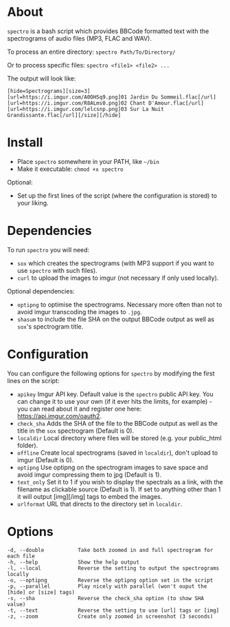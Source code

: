 # About
`spectro` is a bash script which provides BBCode formatted text with the spectrograms of audio files (MP3, FLAC and WAV).

To process an entire directory: `spectro Path/To/Directory/`

Or to process specific files: `spectro <file1> <file2> ...`

The output will look like:
```
[hide=Spectrograms][size=3]
[url=https://i.imgur.com/A0OHSq9.png]01 Jardin Du Sommeil.flac[/url]
[url=https://i.imgur.com/R8ALms0.png]02 Chant D'Amour.flac[/url]
[url=https://i.imgur.com/lelcsnp.png]03 Sur La Nuit Grandissante.flac[/url][/size][/hide]
```


# Install
* Place `spectro` somewhere in your PATH, like `~/bin`
* Make it executable: `chmod +x spectro`

Optional:

* Set up the first lines of the script (where the configuration is stored) to your liking.

# Dependencies
To run `spectro` you will need:

- `sox` which creates the spectrograms (with MP3 support if you want to use `spectro` with such files).
- `curl` to upload the images to imgur (not necessary if only used locally).

Optional dependencies:

- `optipng` to optimise the spectrograms. Necessary more often than not to avoid imgur transcoding the images to `.jpg`.
- `shasum` to include the file SHA on the output BBCode output as well as `sox`'s spectrogram title.

# Configuration
You can configure the following options for `spectro` by modifying the first lines on the script:

* `apikey` Imgur API key. Default value is the `spectro` public API key. You can change it to use your own (if it ever hits the limits, for example) - you can read about it and register one here: https://api.imgur.com/oauth2.
* `check_sha` Adds the SHA of the file to the BBCode output as well as the title in the `sox` spectrogram (Default is 0).
* `localdir` Local directory where files will be stored (e.g. your public_html folder).
* `offline` Create local spectrograms (saved in `localdir`), don't upload to imgur (Default is 0).
* `optipng` Use optipng on the spectrogram images to save space and avoid imgur compressing them to jpg (Default is 1).
* `text_only` Set it to 1 if you wish to display the spectrals as a link, with the filename as clickable source (Default is 1). If set to anything other than 1 it will output [img][/img] tags to embed the images.
* `urlformat` URL that directs to the directory set in `localdir`.

# Options
```
-d, --double           Take both zoomed in and full spectrogram for each file
-h, --help             Show the help output
-l, --local            Reverse the setting to output the spectrograms locally
-o, --optipng          Reverse the optipng option set in the script
-p, --parallel         Play nicely with parallel (won't ouput the [hide] or [size] tags)
-s, --sha              Reverse the check_sha option (to show SHA value)
-t, --text             Reverse the setting to use [url] tags or [img]
-z, --zoom             Create only zoomed in screenshot (3 seconds)
```
